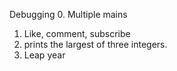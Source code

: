 Debugging
0. Multiple mains
1. Like, comment, subscribe
2. prints the largest of three integers.
3. Leap year

